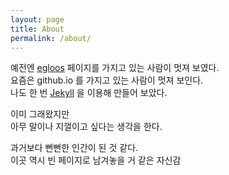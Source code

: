 ```yaml
---
layout: page
title: About
permalink: /about/
---
```


예전엔 [egloos](http://egloos.com/) 페이지를 가지고 있는 사람이 멋져 보였다.\
요즘은 github.io 를 가지고 있는 사람이 멋져 보인다.\
나도 한 번 [Jekyll](https://jekyllrb.com/) 을 이용해 만들어 보았다.

이미 그래왔지만 \
아무 말이나 지껄이고 싶다는 생각을 한다.

과거보다 뻔뻔한 인간이 된 것 같다.\
이곳 역시 빈 페이지로 남겨놓을 거 같은 자신감
